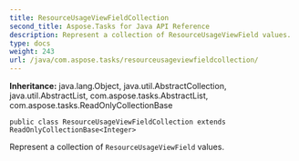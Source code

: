 ```yaml
---
title: ResourceUsageViewFieldCollection
second_title: Aspose.Tasks for Java API Reference
description: Represent a collection of ResourceUsageViewField values.
type: docs
weight: 243
url: /java/com.aspose.tasks/resourceusageviewfieldcollection/
---
```


**Inheritance:**
java.lang.Object, java.util.AbstractCollection, java.util.AbstractList, com.aspose.tasks.AbstractList, com.aspose.tasks.ReadOnlyCollectionBase
```
public class ResourceUsageViewFieldCollection extends ReadOnlyCollectionBase<Integer>
```

Represent a collection of `ResourceUsageViewField` values.
